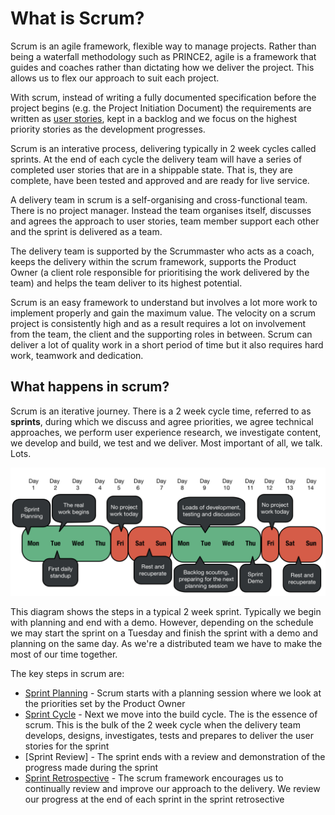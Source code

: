 # What is Scrum?

Scrum is an agile framework, flexible way to manage projects. Rather than being a waterfall methodology such as PRINCE2, agile is a framework that guides and coaches rather than dictating how we deliver the project. This allows us to flex our approach to suit each project.

With scrum, instead of writing a fully documented specification before the project begins (e.g. the Project Initiation Document) the requirements are written as [user stories](delivery_recipe/user_stories.md), kept in a backlog and we focus on the highest priority stories as the development progresses.

Scrum is an interative process, delivering typically in 2 week cycles called sprints. At the end of each cycle the delivery team will have a series of completed user stories that are in a shippable state. That is, they are complete, have been tested and approved and are ready for live service.

A delivery team in scrum is a self-organising and cross-functional team. There is no project manager. Instead the team organises itself, discusses and agrees the approach to user stories, team member support each other and the sprint is delivered as a team.

The delivery team is supported by the Scrummaster who acts as a coach, keeps the delivery within the scrum framework, supports the Product Owner (a client role responsible for prioritising the work delivered by the team) and helps the team deliver to its highest potential.

Scrum is an easy framework to understand but involves a lot more work to implement properly and gain the maximum value. The velocity on a scrum project is consistently high and as a result requires a lot on involvement from the team, the client and the supporting roles in between. Scrum can deliver a lot of quality work in a short period of time but it also requires hard work, teamwork and dedication.

## What happens in scrum?

Scrum is an iterative journey. There is a 2 week cycle time, referred to as **sprints**, during which we discuss and agree priorities, we agree technical approaches, we perform user experience research, we investigate content, we develop and build, we test and we deliver. Most important of all, we talk. Lots.

![The key steps in a two week sprint cycle](/images/sprint-cycle-2.png)

This diagram shows the steps in a typical 2 week sprint. Typically we begin with planning and end with a demo. However, depending on the schedule we may start the sprint on a Tuesday and finish the sprint with a demo and planning on the same day. As we're a distributed team we have to make the most of our time together. 

The key steps in scrum are: 

* [Sprint Planning](delivery_recipe/sprint_planning.md) - Scrum starts with a planning session where we look at the priorities set by the Product Owner
* [Sprint Cycle](delivery_recipe/sprint_cycle.md) - Next we move into the build cycle. The is the essence of scrum. This is the bulk of the 2 week cycle when the delivery team develops, designs, investigates, tests and prepares to deliver the user stories for the sprint
* [Sprint Review] - The sprint ends with a review and demonstration of the progress made during the sprint
* [Sprint Retrospective](delivery_recipe/sprint_retrospective.md) - The scrum framework encourages us to continually review and improve our approach to the delivery. We review our progress at the end of each sprint in the sprint retrosective
